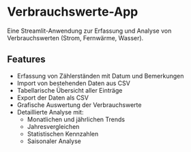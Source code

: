 # Verbrauchswerte-App

Eine Streamlit-Anwendung zur Erfassung und Analyse von Verbrauchswerten (Strom, Fernwärme, Wasser).

## Features

- Erfassung von Zählerständen mit Datum und Bemerkungen
- Import von bestehenden Daten aus CSV
- Tabellarische Übersicht aller Einträge
- Export der Daten als CSV
- Grafische Auswertung der Verbrauchswerte
- Detaillierte Analyse mit:
  - Monatlichen und jährlichen Trends
  - Jahresvergleichen
  - Statistischen Kennzahlen
  - Saisonaler Analyse